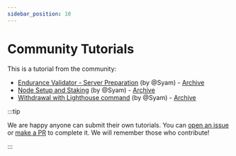 ```yaml
---
sidebar_position: 10
---
```


# Community Tutorials

This is a tutorial from the community:

- [Endurance Validator - Server Preparation](https://medium.com/@fusionist.id/how-to-run-endurance-staking-node-1-b27329fb0a9b) (by @Syam) - [Archive](https://web.archive.org/web/20240513031109/https://medium.com/@fusionist.id/)
- [Node Setup and Staking](https://medium.com/@fusionist.id/how-to-run-endurance-staking-node-2-173f62e3a9b7) (by @Syam) - [Archive](https://web.archive.org/web/20240513031109/https://medium.com/@fusionist.id/how-to-run-endurance-staking-node-2-173f62e3a9b7)
- [Withdrawal with Lighthouse command](https://medium.com/@fusionist.id/endurance-validator-withdrawal-process-d37163b2cd38) (by @Syam) - [Archive](https://web.archive.org/web/20240513031109/https://medium.com/@fusionist.id/endurance-validator-withdrawal-process-d37163b2cd38)

:::tip

We are happy anyone can submit their own tutorials. You can [open an issue](https://github.com/OpenFusionist/staking-docs/issues) or [make a PR](https://github.com/OpenFusionist/staking-docs/pulls) to complete it. We will remember those who contribute!

:::